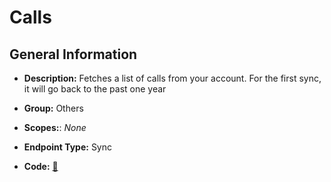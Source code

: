 # Calls

## General Information

- **Description:** Fetches a list of calls from your account. For the first sync, it will go back to the past one year

- **Group:** Others
- **Scopes:**: _None_
- **Endpoint Type:** Sync
- **Code:** [🔗](https://github.com/NangoHQ/integration-templates/tree/main/integrations/clari-copilot/syncs/calls.ts)

